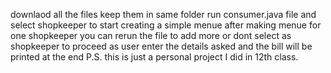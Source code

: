 downlaod all the files
keep them in same folder
run consumer.java file and select shopkeeper to start creating a simple menue
after making menue for one shopkeeper you can rerun the file to add more or dont select as shopkeeper to proceed as user
enter the details asked and the bill will be printed at the end
P.S. this is just a personal project I did in 12th class.

